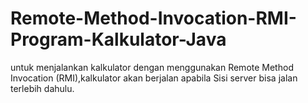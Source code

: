 # Remote-Method-Invocation-RMI-Program-Kalkulator-Java
untuk menjalankan kalkulator dengan menggunakan Remote Method Invocation (RMI),kalkulator akan berjalan apabila Sisi server bisa jalan terlebih dahulu.
